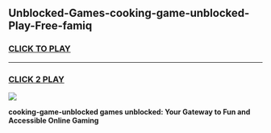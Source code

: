 
## Unblocked-Games-cooking-game-unblocked-Play-Free-famiq
<h3>
<a href="https://premium76.site?title=cooking-game-unblocked&ref=23A">CLICK TO PLAY</a></h3>
<hr>

<h3>
<a href="https://premium76.site?title=cooking-game-unblocked&ref=23A">CLICK 2 PLAY</a>
  
</h3>

<a href="https://premium76.site?title=cooking-game-unblocked&ref=23A"><img src="https://clearcache.store/games.png"></a>


**cooking-game-unblocked games unblocked: Your Gateway to Fun and Accessible Online Gaming**
